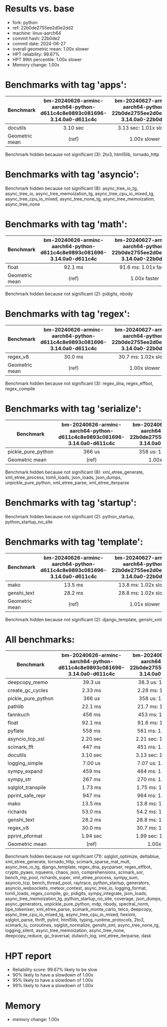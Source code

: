 # Results vs. base

- fork: python
- ref: 22b0de2755ee2d0e2dd2
- machine: linux-aarch64
- commit hash: 22b0de2
- commit date: 2024-06-27
- overall geometric mean: 1.00x slower
- HPT reliability: 99.67%
- HPT 99th percentile: 1.00x slower
- Memory change: 1.00x

Benchmarks with tag 'apps':
===========================

| Benchmark      | bm-20240626-arminc-aarch64-python-d611c4c8e9893c081696-3.14.0a0-d611c4c | bm-20240627-arminc-aarch64-python-22b0de2755ee2d0e2dd2-3.14.0a0-22b0de2 |
|----------------|:-----------------------------------------------------------------------:|:-----------------------------------------------------------------------:|
| docutils       | 3.10 sec                                                                | 3.13 sec: 1.01x slower                                                  |
| Geometric mean | (ref)                                                                   | 1.00x slower                                                            |

Benchmark hidden because not significant (3): 2to3, html5lib, tornado_http

Benchmarks with tag 'asyncio':
==============================

Benchmark hidden because not significant (8): async_tree_io_tg, async_tree_io, async_tree_memoization_tg, async_tree_cpu_io_mixed_tg, async_tree_cpu_io_mixed, async_tree_none_tg, async_tree_memoization, async_tree_none

Benchmarks with tag 'math':
===========================

| Benchmark      | bm-20240626-arminc-aarch64-python-d611c4c8e9893c081696-3.14.0a0-d611c4c | bm-20240627-arminc-aarch64-python-22b0de2755ee2d0e2dd2-3.14.0a0-22b0de2 |
|----------------|:-----------------------------------------------------------------------:|:-----------------------------------------------------------------------:|
| float          | 92.1 ms                                                                 | 91.6 ms: 1.01x faster                                                   |
| Geometric mean | (ref)                                                                   | 1.00x faster                                                            |

Benchmark hidden because not significant (2): pidigits, nbody

Benchmarks with tag 'regex':
============================

| Benchmark      | bm-20240626-arminc-aarch64-python-d611c4c8e9893c081696-3.14.0a0-d611c4c | bm-20240627-arminc-aarch64-python-22b0de2755ee2d0e2dd2-3.14.0a0-22b0de2 |
|----------------|:-----------------------------------------------------------------------:|:-----------------------------------------------------------------------:|
| regex_v8       | 30.0 ms                                                                 | 30.7 ms: 1.02x slower                                                   |
| Geometric mean | (ref)                                                                   | 1.00x slower                                                            |

Benchmark hidden because not significant (3): regex_dna, regex_effbot, regex_compile

Benchmarks with tag 'serialize':
================================

| Benchmark          | bm-20240626-arminc-aarch64-python-d611c4c8e9893c081696-3.14.0a0-d611c4c | bm-20240627-arminc-aarch64-python-22b0de2755ee2d0e2dd2-3.14.0a0-22b0de2 |
|--------------------|:-----------------------------------------------------------------------:|:-----------------------------------------------------------------------:|
| pickle_pure_python | 366 us                                                                  | 358 us: 1.02x faster                                                    |
| Geometric mean     | (ref)                                                                   | 1.00x faster                                                            |

Benchmark hidden because not significant (8): xml_etree_generate, xml_etree_process, tomli_loads, json_loads, json_dumps, unpickle_pure_python, xml_etree_parse, xml_etree_iterparse

Benchmarks with tag 'startup':
==============================

Benchmark hidden because not significant (2): python_startup, python_startup_no_site

Benchmarks with tag 'template':
===============================

| Benchmark      | bm-20240626-arminc-aarch64-python-d611c4c8e9893c081696-3.14.0a0-d611c4c | bm-20240627-arminc-aarch64-python-22b0de2755ee2d0e2dd2-3.14.0a0-22b0de2 |
|----------------|:-----------------------------------------------------------------------:|:-----------------------------------------------------------------------:|
| mako           | 13.5 ms                                                                 | 13.8 ms: 1.02x slower                                                   |
| genshi_text    | 28.2 ms                                                                 | 28.8 ms: 1.02x slower                                                   |
| Geometric mean | (ref)                                                                   | 1.01x slower                                                            |

Benchmark hidden because not significant (2): django_template, genshi_xml

All benchmarks:
===============

| Benchmark          | bm-20240626-arminc-aarch64-python-d611c4c8e9893c081696-3.14.0a0-d611c4c | bm-20240627-arminc-aarch64-python-22b0de2755ee2d0e2dd2-3.14.0a0-22b0de2 |
|--------------------|:-----------------------------------------------------------------------:|:-----------------------------------------------------------------------:|
| deepcopy_memo      | 39.3 us                                                                 | 38.3 us: 1.03x faster                                                   |
| create_gc_cycles   | 2.33 ms                                                                 | 2.28 ms: 1.02x faster                                                   |
| pickle_pure_python | 366 us                                                                  | 358 us: 1.02x faster                                                    |
| pathlib            | 22.1 ms                                                                 | 21.7 ms: 1.02x faster                                                   |
| fannkuch           | 456 ms                                                                  | 453 ms: 1.01x faster                                                    |
| float              | 92.1 ms                                                                 | 91.6 ms: 1.01x faster                                                   |
| pyflate            | 558 ms                                                                  | 561 ms: 1.01x slower                                                    |
| asyncio_tcp_ssl    | 2.20 sec                                                                | 2.21 sec: 1.01x slower                                                  |
| scimark_fft        | 447 ms                                                                  | 451 ms: 1.01x slower                                                    |
| docutils           | 3.10 sec                                                                | 3.13 sec: 1.01x slower                                                  |
| logging_simple     | 7.00 us                                                                 | 7.07 us: 1.01x slower                                                   |
| sympy_expand       | 459 ms                                                                  | 464 ms: 1.01x slower                                                    |
| sympy_str          | 267 ms                                                                  | 270 ms: 1.01x slower                                                    |
| sqlglot_transpile  | 1.73 ms                                                                 | 1.75 ms: 1.01x slower                                                   |
| pprint_safe_repr   | 947 ms                                                                  | 964 ms: 1.02x slower                                                    |
| mako               | 13.5 ms                                                                 | 13.8 ms: 1.02x slower                                                   |
| richards           | 53.0 ms                                                                 | 54.2 ms: 1.02x slower                                                   |
| genshi_text        | 28.2 ms                                                                 | 28.8 ms: 1.02x slower                                                   |
| regex_v8           | 30.0 ms                                                                 | 30.7 ms: 1.02x slower                                                   |
| pprint_pformat     | 1.94 sec                                                                | 1.99 sec: 1.03x slower                                                  |
| Geometric mean     | (ref)                                                                   | 1.00x slower                                                            |

Benchmark hidden because not significant (71): sqlglot_optimize, deltablue, xml_etree_generate, tornado_http, scimark_sparse_mat_mult, async_tree_io_tg, django_template, regex_dna, pycparser, regex_effbot, crypto_pyaes, nqueens, chaos, json, comprehensions, scimark_sor, bench_mp_pool, richards_super, xml_etree_process, sympy_sum, asyncio_tcp, bench_thread_pool, raytrace, python_startup, generators, asyncio_websockets, meteor_contest, async_tree_io, logging_format, tomli_loads, regex_compile, go, pidigits, sympy_integrate, json_loads, async_tree_memoization_tg, python_startup_no_site, coverage, json_dumps, async_generators, unpickle_pure_python, mdp, nbody, spectral_norm, bpe_tokeniser, xml_etree_parse, scimark_monte_carlo, telco, deepcopy, async_tree_cpu_io_mixed_tg, async_tree_cpu_io_mixed, hexiom, sqlglot_parse, thrift, pylint, html5lib, typing_runtime_protocols, 2to3, scimark_lu, coroutines, sqlglot_normalize, genshi_xml, async_tree_none_tg, logging_silent, async_tree_memoization, async_tree_none, deepcopy_reduce, gc_traversal, dulwich_log, xml_etree_iterparse, dask

# HPT report

- Reliability score: 99.67% likely to be slow
- 90% likely to have a slowdown of 1.00x
- 95% likely to have a slowdown of 1.00x
- 99% likely to have a slowdown of 1.00x

# Memory
- memory change: 1.00x